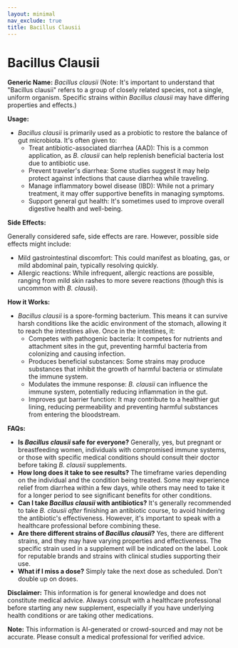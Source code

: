 ```yaml
---
layout: minimal
nav_exclude: true
title: Bacillus Clausii
---
```


# Bacillus Clausii

**Generic Name:** *Bacillus clausii* (Note:  It's important to understand that "Bacillus clausii" refers to a group of closely related species, not a single, uniform organism.  Specific strains within *Bacillus clausii* may have differing properties and effects.)

**Usage:**

* *Bacillus clausii* is primarily used as a probiotic to restore the balance of gut microbiota.  It's often given to:
    * Treat antibiotic-associated diarrhea (AAD):  This is a common application, as *B. clausii* can help replenish beneficial bacteria lost due to antibiotic use.
    * Prevent traveler's diarrhea:  Some studies suggest it may help protect against infections that cause diarrhea while traveling.
    * Manage inflammatory bowel disease (IBD):  While not a primary treatment, it may offer supportive benefits in managing symptoms.
    * Support general gut health:  It's sometimes used to improve overall digestive health and well-being.

**Side Effects:**

Generally considered safe, side effects are rare. However, possible side effects might include:

* Mild gastrointestinal discomfort:  This could manifest as bloating, gas, or mild abdominal pain, typically resolving quickly.
* Allergic reactions: While infrequent, allergic reactions are possible, ranging from mild skin rashes to more severe reactions (though this is uncommon with *B. clausii*).


**How it Works:**

* *Bacillus clausii* is a spore-forming bacterium. This means it can survive harsh conditions like the acidic environment of the stomach, allowing it to reach the intestines alive.  Once in the intestines, it:
    * Competes with pathogenic bacteria: It competes for nutrients and attachment sites in the gut, preventing harmful bacteria from colonizing and causing infection.
    * Produces beneficial substances: Some strains may produce substances that inhibit the growth of harmful bacteria or stimulate the immune system.
    * Modulates the immune response: *B. clausii* can influence the immune system, potentially reducing inflammation in the gut.
    * Improves gut barrier function: It may contribute to a healthier gut lining, reducing permeability and preventing harmful substances from entering the bloodstream.


**FAQs:**

* **Is *Bacillus clausii* safe for everyone?**  Generally, yes, but pregnant or breastfeeding women, individuals with compromised immune systems, or those with specific medical conditions should consult their doctor before taking *B. clausii* supplements.
* **How long does it take to see results?** The timeframe varies depending on the individual and the condition being treated.  Some may experience relief from diarrhea within a few days, while others may need to take it for a longer period to see significant benefits for other conditions.
* **Can I take *Bacillus clausii* with antibiotics?**  It's generally recommended to take *B. clausii* *after* finishing an antibiotic course, to avoid hindering the antibiotic's effectiveness.  However, it's important to speak with a healthcare professional before combining these.
* **Are there different strains of *Bacillus clausii*?** Yes, there are different strains, and they may have varying properties and effectiveness.  The specific strain used in a supplement will be indicated on the label.  Look for reputable brands and strains with clinical studies supporting their use.
* **What if I miss a dose?**  Simply take the next dose as scheduled.  Don't double up on doses.

**Disclaimer:** This information is for general knowledge and does not constitute medical advice. Always consult with a healthcare professional before starting any new supplement, especially if you have underlying health conditions or are taking other medications.


**Note:** This information is AI-generated or crowd-sourced and may not be accurate. Please consult a medical professional for verified advice.